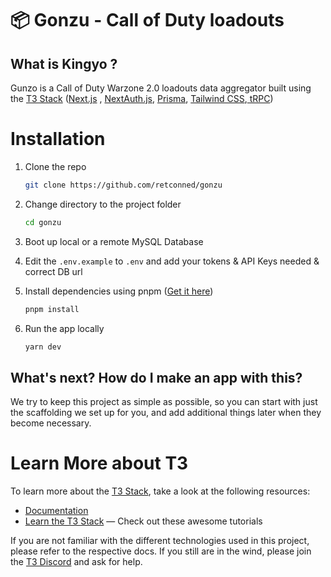 # 📦 Gonzu - Call of Duty loadouts 

## **What is Kingyo ?**
Gunzo is a Call of Duty Warzone 2.0 loadouts data aggregator built using the [T3 Stack](https://create.t3.gg/) ([Next.js](https://nextjs.org) , [NextAuth.js](https://next-auth.js.org), [Prisma](https://prisma.io), [Tailwind CSS](https://tailwindcss.com),[ tRPC](https://trpc.io))


# Installation

1. Clone the repo

   ```sh
   git clone https://github.com/retconned/gonzu
   ```

2. Change directory to the project folder

   ```sh
   cd gonzu
   ```

3. Boot up local or a remote MySQL Database 

4. Edit the `.env.example` to `.env` and add your tokens & API Keys needed & correct DB url

5. Install dependencies using pnpm ([Get it here](https://pnpm.io/installation))

   ```sh
   pnpm install
   ```


6. Run the app locally

   ```sh
   yarn dev
   ```



## What's next? How do I make an app with this?

We try to keep this project as simple as possible, so you can start with just the scaffolding we set up for you, and add additional things later when they become necessary.


# Learn More about T3

To learn more about the [T3 Stack](https://create.t3.gg/), take a look at the following resources:

- [Documentation](https://create.t3.gg/)
- [Learn the T3 Stack](https://create.t3.gg/en/faq#what-learning-resources-are-currently-available) — Check out these awesome tutorials

If you are not familiar with the different technologies used in this project, please refer to the respective docs. If you still are in the wind, please join the [T3 Discord](https://t3.gg/discord) and ask for help.